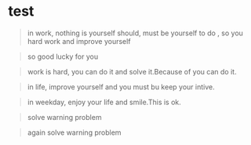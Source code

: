# test
> in work, nothing is yourself should, must be yourself to do , so you hard work and improve yourself

> so good lucky for you

> work is hard, you can do it and solve it.Because of you can do it.

> in life, improve yourself and you must bu keep your intive.

> in weekday, enjoy your life and smile.This is ok.

> solve warning problem 

> again solve warning problem
